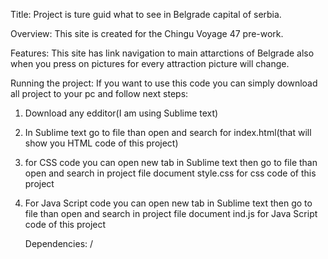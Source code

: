 Title:
Project is ture guid what to see in Belgrade capital of serbia.

Overview:
This site is created for the Chingu Voyage 47 pre-work.

Features:
This site has link navigation to main attarctions of Belgrade also when you press on pictures for every attraction picture will change.

Running the project:
If you want to use this code you can simply download all project to your pc and follow next steps:
1. Download any edditor(I am using Sublime text)
2. In Sublime text go to file than open and search for index.html(that will show you HTML code of this project)
3. for CSS code you can open new tab in Sublime text then go to file than open and search in project file document style.css for css code of this project
4. For Java Script code you can open new tab in Sublime text then go to file than open and search in project file document ind.js for Java Script code of this project
   
   Dependencies:
   /
   
